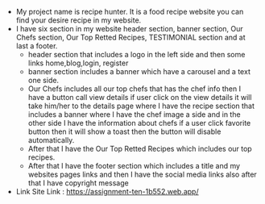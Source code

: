 - My project name is recipe hunter. It is a food recipe website you can find your desire recipe in my website.
- I have six section in my website header section, banner section, Our Chefs section, Our Top Retted Recipes, TESTIMONIAL section and at last a footer.
    - header section that includes a logo in the left side and then some links home,blog,login, register
    - banner section includes a banner which have a carousel and a text one side.
    - Our Chefs includes all our top chefs that has the chef info then I have a button call view details if user click on the view details it will take him/her to the details page where I have the recipe section that includes a banner where I have the chef image a side and in the other side I have the information about chefs if a user click favorite button then it will show a toast then the button will disable automatically.
    - After that I have the Our Top Retted Recipes which includes our top recipes.
    - After that I have the footer section which includes a title and my websites pages links and then I have the social media links also after that I have copyright message
- Link Site Link : https://assignment-ten-1b552.web.app/